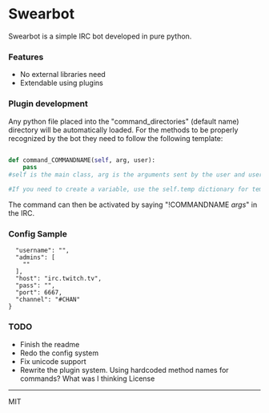 # Swearbot
Swearbot is a simple IRC bot developed in pure python.

### Features
* No external libraries need
* Extendable using plugins

### Plugin development
Any python file placed into the "command_directories" (default name) directory will be automatically loaded. For the methods to be properly recognized by the bot they need to follow the following template:

```python

def command_COMMANDNAME(self, arg, user):
    pass
#self is the main class, arg is the arguments sent by the user and user is the username

#If you need to create a variable, use the self.temp dictionary for temporary variables and self.custom_parameters for persistent ones.
```

The command can then be activated by saying "!COMMANDNAME *args*" in the IRC.

### Config Sample
```json{
  "username": "",
  "admins": [
    ""
  ],
  "host": "irc.twitch.tv",
  "pass": "",
  "port": 6667,
  "channel": "#CHAN"
}
```

### TODO
* Finish the readme
* Redo the config system
* Fix unicode support
* Rewrite the plugin system. Using hardcoded method names for commands? What was I thinking
License
----
MIT
